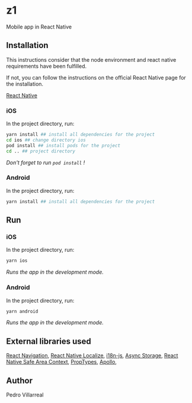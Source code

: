 # z1

Mobile app in React Native


## Installation
This instructions consider that the node environment and react native requirements have been fulfilled.

If not, you can follow the instructions on the official React Native page for the installation.

[React Native](https://reactnative.dev/docs/environment-setup)

### iOS

In the project directory, run:
```bash
yarn install ## install all dependencies for the project
cd ios ## change directory ios 
pod install ## install pods for the project
cd .. ## project directory
```
_Don't forget to run `pod install` !_

### Android

In the project directory, run:
```bash
yarn install ## install all dependencies for the project
```

## Run

### iOS
In the project directory, run:
```bash
yarn ios 
```

_Runs the app in the development mode._

### Android

In the project directory, run:
```bash
yarn android
```

_Runs the app in the development mode._


## External libraries used


[React Navigation](https://reactnavigation.org/),
[React Native Localize](https://github.com/zoontek/react-native-localize),
[i18n-js](https://github.com/fnando/i18n-js),
[Async Storage](https://github.com/react-native-community/async-storage),
[React Native Safe Area Context](https://github.com/th3rdwave/react-native-safe-area-context),
[PropTypes](https://github.com/facebook/prop-types),
[Apollo](https://www.apollographql.com/docs/react/get-started/),


## Author
Pedro Villarreal
